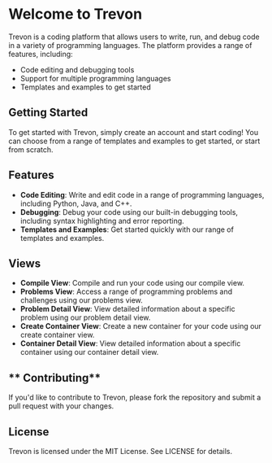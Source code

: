 **Welcome to Trevon**
================

Trevon is a coding platform that allows users to write, run, and debug code in a variety of programming languages. The platform provides a range of features, including:

* Code editing and debugging tools
* Support for multiple programming languages
* Templates and examples to get started

**Getting Started**
---------------

To get started with Trevon, simply create an account and start coding! You can choose from a range of templates and examples to get started, or start from scratch.

**Features**
---------

* **Code Editing**: Write and edit code in a range of programming languages, including Python, Java, and C++.
* **Debugging**: Debug your code using our built-in debugging tools, including syntax highlighting and error reporting.
* **Templates and Examples**: Get started quickly with our range of templates and examples.

**Views**
------

* **Compile View**: Compile and run your code using our compile view.
* **Problems View**: Access a range of programming problems and challenges using our problems view.
* **Problem Detail View**: View detailed information about a specific problem using our problem detail view.
* **Create Container View**: Create a new container for your code using our create container view.
* **Container Detail View**: View detailed information about a specific container using our container detail view.

** Contributing**
------------

If you'd like to contribute to Trevon, please fork the repository and submit a pull request with your changes.

**License**
-------

Trevon is licensed under the MIT License. See LICENSE for details.